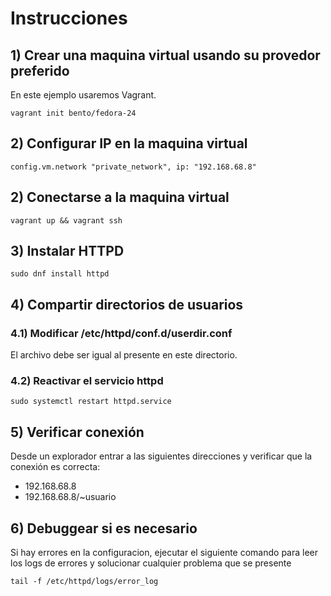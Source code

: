 # Instrucciones

## 1) Crear una maquina virtual usando su provedor preferido
En este ejemplo usaremos Vagrant.

`` vagrant init bento/fedora-24 ``

## 2) Configurar IP en la maquina virtual

`` config.vm.network "private_network", ip: "192.168.68.8" ``

## 2) Conectarse a la maquina virtual

`` vagrant up && vagrant ssh ``

## 3) Instalar HTTPD

`` sudo dnf install httpd ``

## 4) Compartir directorios de usuarios

### 4.1) Modificar /etc/httpd/conf.d/userdir.conf
El archivo debe ser igual al presente en este directorio.

### 4.2) Reactivar el servicio httpd
`` sudo systemctl restart httpd.service ``

## 5) Verificar conexión
Desde un explorador entrar a las siguientes direcciones y verificar que la
conexión es correcta:
* 192.168.68.8
* 192.168.68.8/~usuario

## 6) Debuggear si es necesario
Si hay errores en la configuracion, ejecutar el siguiente comando para leer
los logs de errores y solucionar cualquier problema que se presente

`` tail -f /etc/httpd/logs/error_log ``
